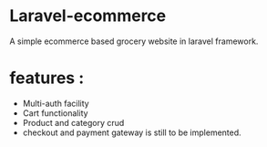 # Laravel-ecommerce

A simple ecommerce based grocery website in laravel framework.

# features :
- Multi-auth facility
- Cart functionality
- Product and category crud
- checkout and payment gateway is still to be implemented.

